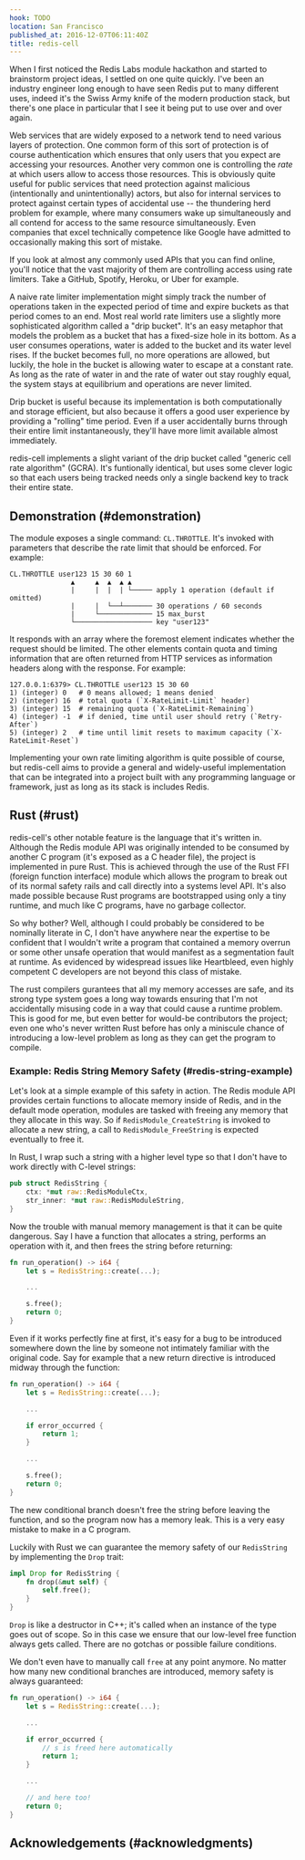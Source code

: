 ```yaml
---
hook: TODO
location: San Francisco
published_at: 2016-12-07T06:11:40Z
title: redis-cell
---
```


When I first noticed the Redis Labs module hackathon and started to brainstorm
project ideas, I settled on one quite quickly. I've been an industry engineer
long enough to have seen Redis put to many different uses, indeed it's the
Swiss Army knife of the modern production stack, but there's one place in
particular that I see it being put to use over and over again.

Web services that are widely exposed to a network tend to need various layers
of protection. One common form of this sort of protection is of course
authentication which ensures that only users that you expect are accessing your
resources. Another very common one is controlling the _rate_ at which users
allow to access those resources. This is obviously quite useful for public
services that need protection against malicious (intentionally and
unintentionally) actors, but also for internal services to protect against
certain types of accidental use -- the thundering herd problem for example,
where many consumers wake up simultaneously and all contend for access to the
same resource simultaneously. Even companies that excel technically competence
like Google have admitted to occasionally making this sort of mistake.

If you look at almost any commonly used APIs that you can find online, you'll
notice that the vast majority of them are controlling access using rate
limiters. Take a GitHub, Spotify, Heroku, or Uber for example.

A naive rate limiter implementation might simply track the number of operations
taken in the expected period of time and expire buckets as that period comes to
an end. Most real world rate limiters use a slightly more sophisticated
algorithm called a "drip bucket". It's an easy metaphor that models the problem
as a bucket that has a fixed-size hole in its bottom. As a user consumes
operations, water is added to the bucket and its water level rises. If the
bucket becomes full, no more operations are allowed, but luckily, the hole in
the bucket is allowing water to escape at a constant rate. As long as the rate
of water in and the rate of water out stay roughly equal, the system stays at
equilibrium and operations are never limited.

Drip bucket is useful because its implementation is both computationally and
storage efficient, but also because it offers a good user experience by
providing a "rolling" time period. Even if a user accidentally burns through
their entire limit instantaneously, they'll have more limit available almost
immediately.

redis-cell implements a slight variant of the drip bucket called "generic cell
rate algorithm" (GCRA). It's funtionally identical, but uses some clever logic
so that each users being tracked needs only a single backend key to track their
entire state.

## Demonstration (#demonstration)

The module exposes a single command: `CL.THROTTLE`. It's invoked with
parameters that describe the rate limit that should be enforced. For example:

```
CL.THROTTLE user123 15 30 60 1
               ▲     ▲  ▲  ▲ ▲
               |     |  |  | └───── apply 1 operation (default if omitted)
               |     |  └──┴─────── 30 operations / 60 seconds
               |     └───────────── 15 max_burst
               └─────────────────── key "user123"
```

It responds with an array where the foremost element indicates whether the
request should be limited. The other elements contain quota and timing
information that are often returned from HTTP services as information headers
along with the response. For example:

```
127.0.0.1:6379> CL.THROTTLE user123 15 30 60
1) (integer) 0   # 0 means allowed; 1 means denied
2) (integer) 16  # total quota (`X-RateLimit-Limit` header)
3) (integer) 15  # remaining quota (`X-RateLimit-Remaining`)
4) (integer) -1  # if denied, time until user should retry (`Retry-After`)
5) (integer) 2   # time until limit resets to maximum capacity (`X-RateLimit-Reset`)
```

Implementing your own rate limiting algorithm is quite possible of course, but
redis-cell aims to provide a general and widely-useful implementation that can
be integrated into a project built with any programming language or framework,
just as long as its stack is includes Redis.

## Rust (#rust)

redis-cell's other notable feature is the language that it's written in.
Although the Redis module API was originally intended to be consumed by another
C program (it's exposed as a C header file), the project is implemented in pure
Rust. This is achieved through the use of the Rust FFI (foreign function
interface) module which allows the program to break out of its normal safety
rails and call directly into a systems level API. It's also made possible
because Rust programs are bootstrapped using only a tiny runtime, and much like
C programs, have no garbage collector.

So why bother? Well, although I could probably be considered to be nominally
literate in C, I don't have anywhere near the expertise to be confident that I
wouldn't write a program that contained a memory overrun or some other unsafe
operation that would manifest as a segmentation fault at runtime. As evidenced
by widespread issues like Heartbleed, even highly competent C developers are
not beyond this class of mistake.

The rust compilers gurantees that all my memory accesses are safe, and its
strong type system goes a long way towards ensuring that I'm not accidentally
misusing code in a way that could cause a runtime problem. This is good for me,
but even better for would-be contributors the project; even one who's never
written Rust before has only a miniscule chance of introducing a low-level
problem as long as they can get the program to compile.

### Example: Redis String Memory Safety (#redis-string-example)

Let's look at a simple example of this safety in action. The Redis module API
provides certain functions to allocate memory inside of Redis, and in the
default mode operation, modules are tasked with freeing any memory that they
allocate in this way. So if `RedisModule_CreateString` is invoked to allocate a
new string, a call to `RedisModule_FreeString` is expected eventually to free
it.

In Rust, I wrap such a string with a higher level type so that I don't have to
work directly with C-level strings:

``` rust
pub struct RedisString {
    ctx: *mut raw::RedisModuleCtx,
    str_inner: *mut raw::RedisModuleString,
}
```

Now the trouble with manual memory management is that it can be quite
dangerous. Say I have a function that allocates a string, performs an operation
with it, and then frees the string before returning:

``` rust
fn run_operation() -> i64 {
    let s = RedisString::create(...);

    ...

    s.free();
    return 0;
}
```

Even if it works perfectly fine at first, it's easy for a bug to be introduced
somewhere down the line by someone not intimately familiar with the original
code. Say for example that a new return directive is introduced midway through
the function:

``` rust
fn run_operation() -> i64 {
    let s = RedisString::create(...);

    ...

    if error_occurred {
        return 1;
    }

    ...

    s.free();
    return 0;
}
```

The new conditional branch doesn't free the string before leaving the function,
and so the program now has a memory leak. This is a very easy mistake to make
in a C program.

Luckily with Rust we can guarantee the memory safety of our `RedisString` by
implementing the `Drop` trait:

``` rust
impl Drop for RedisString {
    fn drop(&mut self) {
        self.free();
    }
}
```

`Drop` is like a destructor in C++; it's called when an instance of the type
goes out of scope. So in this case we ensure that our low-level free function
always gets called. There are no gotchas or possible failure conditions.

We don't even have to manually call `free` at any point anymore. No matter how
many new conditional branches are introduced, memory safety is always
guaranteed:

``` rust
fn run_operation() -> i64 {
    let s = RedisString::create(...);

    ...

    if error_occurred {
        // s is freed here automatically
        return 1;
    }

    ...

    // and here too!
    return 0;
}
```

## Acknowledgements (#acknowledgments)
